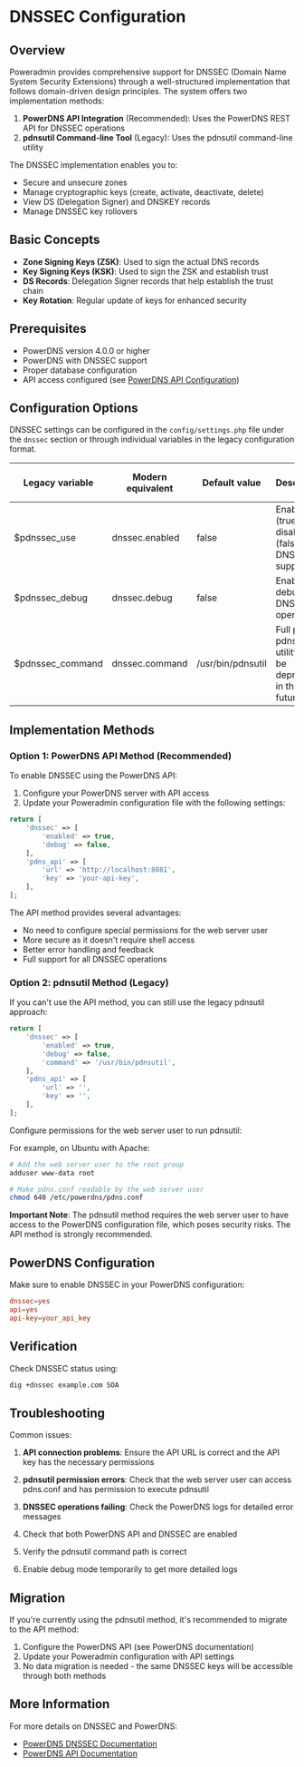 # DNSSEC Configuration

## Overview

Poweradmin provides comprehensive support for DNSSEC (Domain Name System Security Extensions) through a well-structured implementation that follows domain-driven design principles. The system offers two implementation methods:

1. **PowerDNS API Integration** (Recommended): Uses the PowerDNS REST API for DNSSEC operations
2. **pdnsutil Command-line Tool** (Legacy): Uses the pdnsutil command-line utility 

The DNSSEC implementation enables you to:
- Secure and unsecure zones
- Manage cryptographic keys (create, activate, deactivate, delete)
- View DS (Delegation Signer) and DNSKEY records
- Manage DNSSEC key rollovers

## Basic Concepts

- **Zone Signing Keys (ZSK)**: Used to sign the actual DNS records
- **Key Signing Keys (KSK)**: Used to sign the ZSK and establish trust
- **DS Records**: Delegation Signer records that help establish the trust chain
- **Key Rotation**: Regular update of keys for enhanced security

## Prerequisites

- PowerDNS version 4.0.0 or higher
- PowerDNS with DNSSEC support
- Proper database configuration
- API access configured (see [PowerDNS API Configuration](./powerdns-api.md))

## Configuration Options

DNSSEC settings can be configured in the `config/settings.php` file under the `dnssec` section or through individual variables in the legacy configuration format.

| Legacy variable | Modern equivalent | Default value | Description | Added in version |
|----------------|-------------------|---------------|-------------|-----------------|
| $pdnssec_use | dnssec.enabled | false | Enable (true) or disable (false) DNSSEC support | 2.1.7 |
| $pdnssec_debug | dnssec.debug | false | Enable debug for DNSSEC operations | 2.1.9 |
| $pdnssec_command | dnssec.command | /usr/bin/pdnsutil | Full path to pdnsutil utility (will be deprecated in the future) | 2.1.7 |

## Implementation Methods

### Option 1: PowerDNS API Method (Recommended)

To enable DNSSEC using the PowerDNS API:

1. Configure your PowerDNS server with API access
2. Update your Poweradmin configuration file with the following settings:

```php
return [
    'dnssec' => [
        'enabled' => true,
        'debug' => false,
    ],
    'pdns_api' => [
        'url' => 'http://localhost:8081',
        'key' => 'your-api-key',
    ],
];
```

The API method provides several advantages:
- No need to configure special permissions for the web server user
- More secure as it doesn't require shell access
- Better error handling and feedback
- Full support for all DNSSEC operations

### Option 2: pdnsutil Method (Legacy)

If you can't use the API method, you can still use the legacy pdnsutil approach:

```php
return [
    'dnssec' => [
        'enabled' => true,
        'debug' => false,
        'command' => '/usr/bin/pdnsutil',
    ],
    'pdns_api' => [
        'url' => '',
        'key' => '',
    ],
];
```

Configure permissions for the web server user to run pdnsutil:

For example, on Ubuntu with Apache:
```bash
# Add the web server user to the root group
adduser www-data root

# Make pdns.conf readable by the web server user
chmod 640 /etc/powerdns/pdns.conf
```

**Important Note**: The pdnsutil method requires the web server user to have access to the PowerDNS configuration file, which poses security risks. The API method is strongly recommended.

## PowerDNS Configuration

Make sure to enable DNSSEC in your PowerDNS configuration:

```conf
dnssec=yes
api=yes
api-key=your_api_key
```

## Verification

Check DNSSEC status using:

```bash
dig +dnssec example.com SOA
```

## Troubleshooting

Common issues:

1. **API connection problems**: Ensure the API URL is correct and the API key has the necessary permissions

2. **pdnsutil permission errors**: Check that the web server user can access pdns.conf and has permission to execute pdnsutil

3. **DNSSEC operations failing**: Check the PowerDNS logs for detailed error messages

4. Check that both PowerDNS API and DNSSEC are enabled

5. Verify the pdnsutil command path is correct

6. Enable debug mode temporarily to get more detailed logs

## Migration

If you're currently using the pdnsutil method, it's recommended to migrate to the API method:

1. Configure the PowerDNS API (see PowerDNS documentation)
2. Update your Poweradmin configuration with API settings
3. No data migration is needed - the same DNSSEC keys will be accessible through both methods

## More Information

For more details on DNSSEC and PowerDNS:
- [PowerDNS DNSSEC Documentation](https://doc.powerdns.com/authoritative/dnssec/index.html)
- [PowerDNS API Documentation](https://doc.powerdns.com/authoritative/http-api/index.html)